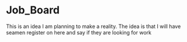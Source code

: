 # Job_Board
This is an idea I am planning to make a reality.
The idea is that I will have seamen register on here and say if they are looking for work
